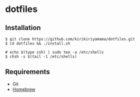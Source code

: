 # dotfiles

## Installation

```
$ git clone https://github.com/kirikiriyamama/dotfiles.git
$ cd dotfiles && ./install.sh

# echo $(type zsh) | sudo tee -a /etc/shells
$ chsh -s $(tail -1 /etc/shells)
```

## Requirements

- Git
- [Homebrew](https://brew.sh/)
